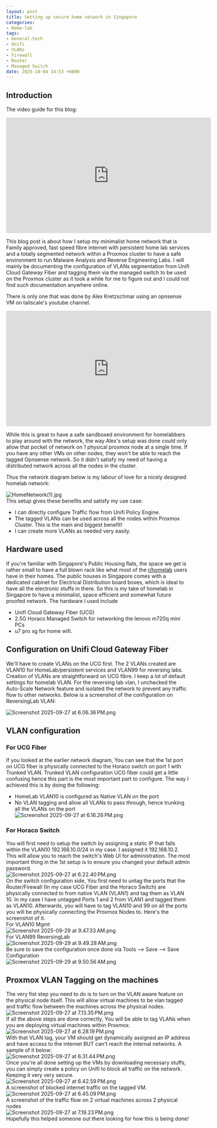 ```yaml
---
layout: post
title: Setting up secure home network in Singapore
categories:
- Home-lab
tags:
- General-tech
- Unifi
- VLANs
- Firewall
- Router
- Managed Switch
date: 2025-10-04 14:53 +0800
---
```


## Introduction

The video guide for this blog:

<iframe width="560" height="315" src="https://www.youtube.com/embed/nGKqqkaGBa4?si=C2i3AvaZB7wzmjgo" title="YouTube video player" frameborder="0" allow="accelerometer; autoplay; clipboard-write; encrypted-media; gyroscope; picture-in-picture; web-share" referrerpolicy="strict-origin-when-cross-origin" allowfullscreen></iframe>

This blog post is about how I setup my minimalist home network that is Family approved, fast speed fibre internet with persistent home lab services and a totally segmented network within a Proxmox cluster to have a safe environment to run Malware Analysis and Reverse Engineering Labs. I will mainly be documenting the configuration of VLANs segmentation from Unifi Cloud Gateway Fiber and tagging them via the managed switch to be used on the Proxmox cluster as it took a while for me to figure out and I could not find such documentation anywhere online. 

There is only one that was done by Alex Kretzschmar using an opnsense VM on tailscale's youtube channel.
<iframe width="560" height="315" src="https://www.youtube.com/embed/XXx7NDgDaRU?si=akE3qnqP2U7xIKFN" title="YouTube video player" frameborder="0" allow="accelerometer; autoplay; clipboard-write; encrypted-media; gyroscope; picture-in-picture; web-share" referrerpolicy="strict-origin-when-cross-origin" allowfullscreen></iframe>

While this is great to have a safe sandboxed environment for homelabbers to play around with the network, the way Alex's setup was done could only allow that pocket of network on 1 physical proxmox node at a single time. If you have any other VMs on other nodes, they won't be able to reach the tagged Opnsense network. So it didn't satisfy my need of having a distributed network across all the nodes in the cluster.

Thus the network diagram below is my labour of love for a nicely designed homelab network:   

![HomeNetwork(1).jpg](../assets/img/homenetwork/homenetwork-1.jpg)    
This setup gives these benefits and satisfy my use case:   
- I can directly configure Traffic flow from Unifi Policy Engine.   
- The tagged VLANs can be used across all the nodes within Proxmox Cluster. This is the main and biggest benefit!   
- I can create more VLANs as needed very easily.   
   
## Hardware used   
If you're familiar with Singapore's Public Housing flats, the space we get is rather small to have a full blown rack like what most of the [r/homelab](https://www.reddit.com/r/homelab/) users have in their homes. The public houses in Singapore comes with a dedicated cabinet for Electrical Distribution board boxes, which is ideal to have all the electronic stuffs in there. So this is my take of homelab in Singapore to have a minimalist, space efficient and somewhat future proofed network. The hardware I used include   
- Unifi Cloud Gateway Fiber (UCG)   
- 2.5G Horaco Managed Switch for networking the lenovo m720q mini PCs   
- u7 pro xg for home wifi.   
   
## Configuration on Unifi Cloud Gateway Fiber   
We'll have to create VLANs on the UCG first. The 2 VLANs created are VLAN10 for HomeLab/persistent services and VLAN99 for reversing labs. Creation of VLANs are straightforward on UCG fibre. I keep a lot of default settings for homelab VLAN. For the reversing lab vlan, I unchecked the Auto-Scale Network feature and isolated the network to prevent any traffic flow to other networks. Below is a screenshot of the configuration on ReversingLab VLAN:

![Screenshot 2025-09-27 at 6.06.36 PM.png](../assets/img/homenetwork/screenshot-2025-09-27-at-6-06-36-pm.png)    
## VLAN configuration   
### For UCG Fiber   
If you looked at the earlier network diagram, You can see that the 1st port on UCG fiber is physically connected to the Horaco switch on port 1 with Trunked VLAN. Trunked VLAN configuration UCG fiber could get a little confusing hence this part is the most important part to configure. The way I achieved this is by doing the following:   
- HomeLab VLAN10 is configured as Native VLAN on the port   
- No VLAN tagging and allow all VLANs to pass through, hence trunking all the VLANs on the port   
    ![Screenshot 2025-09-27 at 6.16.26 PM.png](../assets/img/homenetwork/screenshot-2025-09-27-at-6-16-26-pm.png)    
   
### For Horaco Switch   
You will first need to setup the switch by assigning a static IP that falls within the VLAN10 192.168.10.0/24 in my case. I assigned it 192.168.10.2. This will allow you to reach the switch's Web UI for administration. The most important thing in the 1st setup is to ensure you changed your default admin password.    
![Screenshot 2025-09-27 at 6.22.40 PM.png](../assets/img/homenetwork/screenshot-2025-09-27-at-6-22-40-pm.png)    
On the switch configuration side, You first need to untag the ports that the Router/Firewall (In my case UCG Fiber and the Horaco Switch) are physically connected to from native VLAN (VLAN1) and tag them as VLAN 10. In my case I have untagged Ports 1 and 2 from VLAN1 and tagged them as VLAN10. Afterwards, you will have to tag VLAN10 and 99 on all the ports you will be physically connecting the Proxmox Nodes to. Here's the screenshot of it.    
For VLAN10 Mgmt   
![Screenshot 2025-09-29 at 9.47.33 AM.png](../assets/img/homenetwork/screenshot-2025-09-29-at-9-47-33-am.png)    
For VLAN99 ReversingLab   
![Screenshot 2025-09-29 at 9.49.28 AM.png](../assets/img/homenetwork/screenshot-2025-09-29-at-9-49-28-am.png)    
Be sure to save the configuration once done via Tools ⟶ Save ⟶ Save Configuration   
![Screenshot 2025-09-29 at 9.50.56 AM.png](../assets/img/homenetwork/screenshot-2025-09-29-at-9-50-56-am.png)    
## Proxmox VLAN Tagging on the machines   
The very fist step you need to do is to turn on the VLAN aware feature on the physical node itself. This will allow virtual machines to be vlan tagged and traffic flow between the machines across the physical nodes.   
![Screenshot 2025-09-27 at 7.13.35 PM.png](../assets/img/homenetwork/screenshot-2025-09-27-at-7-13-35-pm.png)    
If all the above steps are done correctly, You will be able to tag VLANs when you are deploying virtual machines within Proxmox.   
![Screenshot 2025-09-27 at 6.28.19 PM.png](../assets/img/homenetwork/screenshot-2025-09-27-at-6-28-19-pm.png)    
With that VLAN tag, your VM should get dynamically assigned an IP address and have access to the internet BUT can't reach the internal networks. A sample of it below:   
![Screenshot 2025-09-27 at 6.31.44 PM.png](../assets/img/homenetwork/screenshot-2025-09-27-at-6-31-44-pm.png)    
Once you're all done setting up the VMs by downloading necessary stuffs, you can simply create a policy on Unifi to block all traffic on the network. Keeping it very very secure.   
![Screenshot 2025-09-27 at 6.42.59 PM.png](../assets/img/homenetwork/screenshot-2025-09-27-at-6-42-59-pm.png)    
A screenshot of blocked internet traffic on the tagged VM.   
![Screenshot 2025-09-27 at 6.45.09 PM.png](../assets/img/homenetwork/screenshot-2025-09-27-at-6-45-09-pm.png)    
A screenshot of the traffic flow on 2 virtual machines across 2 physical nodes   
![Screenshot 2025-09-27 at 7.19.23 PM.png](../assets/img/homenetwork/screenshot-2025-09-27-at-7-19-23-pm.png)    
Hopefully this helped someone out there looking for how this is being done!   
